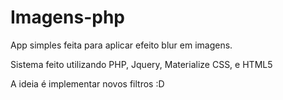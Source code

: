 # Imagens-php

App simples feita para  aplicar efeito blur em imagens.

Sistema feito utilizando PHP, Jquery, Materialize CSS, e HTML5

A ideia é implementar novos filtros :D
